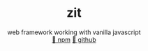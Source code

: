<div align="center">
  <h1>zit</h1>
  web framework working with vanilla javascript
  <div>
    <a href="https://www.npmjs.com/package/zitjs">🦄 npm</a> 
    <a href="https://github.com/do4ng/zit">📃 github</a>
  </div>
</div>

